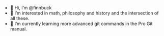 - 👋 Hi, I’m @finnbuck
- 👀 I’m interested in math, philosophy and history and the intersection of all these.
- 🌱 I’m currently learning more advanced git commands in the Pro Git manual.

<!---
finnbuck/finnbuck is a ✨ special ✨ repository because its `README.md` (this file) appears on your GitHub profile.
You can click the Preview link to take a look at your changes.
- 💞️ I’m looking to collaborate on projects in Python or Java.
--->

